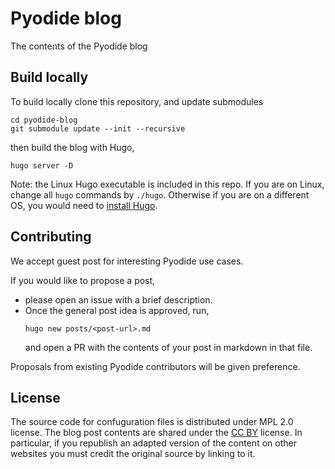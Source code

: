 # Pyodide blog

The contents of the Pyodide blog

## Build locally

To build locally clone this repository, and update submodules
```
cd pyodide-blog
git submodule update --init --recursive
```
then build the blog with Hugo,
```
hugo server -D
```

Note: the Linux Hugo executable is included in this repo. If you are on Linux,
change all `hugo` commands by `./hugo`. Otherwise if you are on a different OS,
you would need to [install
Hugo](https://gohugo.io/getting-started/installing/).

## Contributing

We accept guest post for interesting Pyodide use cases.

If you would like to propose a post,
 - please open an issue with a brief description.
 - Once the general post idea is approved, run,
   ```
   hugo new posts/<post-url>.md
   ```
   and open a PR with the contents of your post in markdown in that file.

Proposals from existing Pyodide contributors will be given preference.

## License

The source code for confuguration files is distributed under MPL 2.0 license.
The blog post contents are shared under the [CC
BY](https://creativecommons.org/licenses/by/4.0/) license. In particular, if
you republish an adapted version of the content on other websites you must
credit the original source by linking to it.
